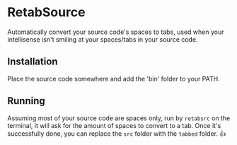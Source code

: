 # RetabSource
Automatically convert your source code's spaces to tabs, used when your intellisense isn't smiling at your spaces/tabs in your source code.

## Installation
Place the source code somewhere and add the 'bin' folder to your PATH.

## Running
Assuming most of your source code are spaces only, run by `retabsrc` on the terminal, it will ask for the amount of spaces to convert to a tab.
Once it's successfully done, you can replace the `src` folder with the `tabbed` folder. :thumbsup:
